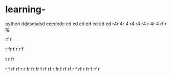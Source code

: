 # learning-
python
dddsdsdsd
eeedede
ed
ed
ed
ed
ed
ed
ed
r4r
4r
4
r4
r4
r4
r
4r
4
rf
r
tg

rf
r

r
fr
f
r
r
f

t
r
fr

r
f
rf
rf
r
r
fr
fr
fr
f
rf
rf
r
fr
f
rf
rf
r
f
rf
r
fr
f
rf
r
